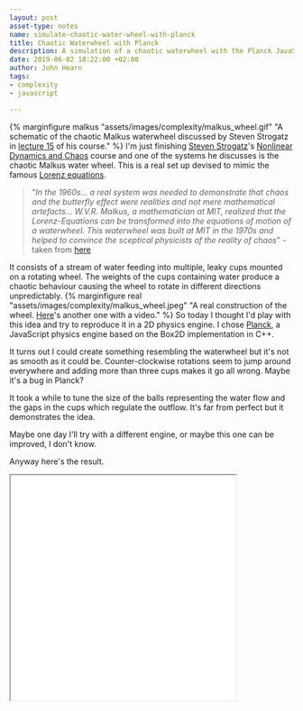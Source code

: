 ```yaml
---
layout: post
asset-type: notes
name: simulate-chaotic-water-wheel-with-planck
title: Chaotic Waterwheel with Planck
description: A simulation of a chaotic waterwheel with the Planck JavaScript physics engine.
date: 2019-06-02 18:22:00 +02:00
author: John Hearn
tags:
- complexity
- javascript

---
```


{% marginfigure malkus "assets/images/complexity/malkus_wheel.gif" "A schematic of the chaotic Malkus waterwheel discussed by Steven Strogatz in [lecture 15](https://www.youtube.com/watch?v=HljJv7Hf6Zo) of his course." %}
I'm just finishing [Steven Strogatz](https://twitter.com/stevenstrogatz?ref_src=twsrc%5Egoogle%7Ctwcamp%5Eserp%7Ctwgr%5Eauthor)'s [Nonlinear Dynamics and Chaos](https://www.youtube.com/playlist?list=PLbN57C5Zdl6j_qJA-pARJnKsmROzPnO9V) course and one of the systems he discusses is the chaotic Malkus water wheel. This is a real set up devised to mimic the famous [Lorenz equations](https://en.wikipedia.org/wiki/Lorenz_system). 

> "*In the 1960s... a real system was needed to demonstrate that chaos and the butterfly effect were realities and not mere mathematical artefacts... W.V.R. Malkus, a mathematician at MIT, realized that the Lorenz-Equations can be transformed into the equations of motion of a waterwheel. This waterwheel was built at MIT in the 1970s and helped to convince the sceptical physicists of the reality of chaos*" - taken from [here](http://goodshare.org/wp/climate-bai/)

It consists of a stream of water feeding into multiple, leaky cups mounted on a rotating wheel. The weights of the cups containing water produce a chaotic behaviour causing the wheel to rotate in different directions unpredictably.
{% marginfigure real "assets/images/complexity/malkus_wheel.jpeg" "A real construction of the wheel. [Here](https://www.youtube.com/watch?v=51FgNhrS6jg)'s another one with a video." %}
So today I thought I'd play with this idea and try to reproduce it in a 2D physics engine. I chose [Planck](http://piqnt.com/planck.js/), a JavaScript physics engine based on the Box2D implementation in C++. 

It turns out I could create something resembling the waterwheel but it's not as smooth as it could be. Counter-clockwise rotations seem to jump around everywhere and adding more than three cups makes it go all wrong. Maybe it's a bug in Planck?

It took a while to tune the size of the balls representing the water flow and the gaps in the cups which regulate the outflow. It's far from perfect but it demonstrates the idea.

Maybe one day I'll try with a different engine, or maybe this one can be improved, I don't know.

Anyway here's the result.


<pre>
<iframe width="400" height="400" src="{{ site.url }}/assets/frames/chaos-wheel-planck.html">
</pre>
